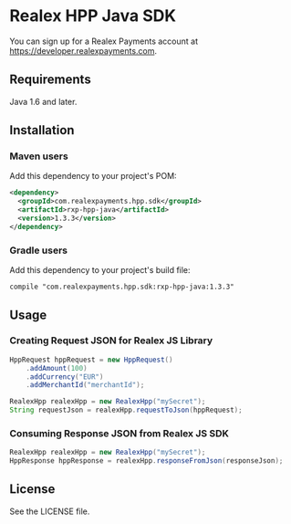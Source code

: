 # Realex HPP Java SDK
You can sign up for a Realex Payments account at https://developer.realexpayments.com.
## Requirements
Java 1.6 and later.
## Installation
### Maven users
Add this dependency to your project's POM:
```xml
<dependency>
  <groupId>com.realexpayments.hpp.sdk</groupId>
  <artifactId>rxp-hpp-java</artifactId>
  <version>1.3.3</version>
</dependency>
```

### Gradle users
Add this dependency to your project's build file:
```
compile "com.realexpayments.hpp.sdk:rxp-hpp-java:1.3.3"
```

## Usage
### Creating Request JSON for Realex JS Library
```java
HppRequest hppRequest = new HppRequest()
	.addAmount(100)
	.addCurrency("EUR")
	.addMerchantId("merchantId");

RealexHpp realexHpp = new RealexHpp("mySecret");
String requestJson = realexHpp.requestToJson(hppRequest);
```
### Consuming Response JSON from Realex JS SDK
```java
RealexHpp realexHpp = new RealexHpp("mySecret");
HppResponse hppResponse = realexHpp.responseFromJson(responseJson); 
```
## License
See the LICENSE file.
